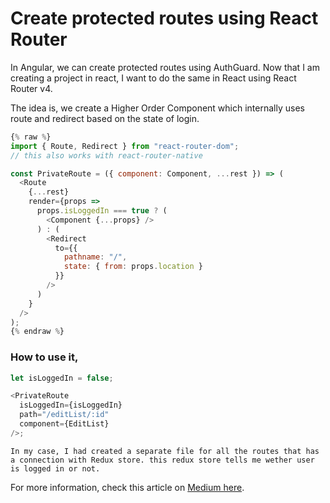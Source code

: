 # Create protected routes using React Router

In Angular, we can create protected routes using AuthGuard. Now that I am creating a project in react, I want to do the same in React using React Router v4.

The idea is, we create a Higher Order Component which internally uses route and redirect based on the state of login.

```javascript
{% raw %}
import { Route, Redirect } from "react-router-dom";
// this also works with react-router-native

const PrivateRoute = ({ component: Component, ...rest }) => (
  <Route
    {...rest}
    render={props =>
      props.isLoggedIn === true ? (
        <Component {...props} />
      ) : (
        <Redirect
          to={{
            pathname: "/",
            state: { from: props.location }
          }}
        />
      )
    }
  />
);
{% endraw %}
```

### How to use it,

```javascript
let isLoggedIn = false;

<PrivateRoute
  isLoggedIn={isLoggedIn}
  path="/editList/:id"
  component={EditList}
/>;
```

    In my case, I had created a separate file for all the routes that has a connection with Redux store. this redux store tells me wether user is logged in or not.

For more information, check this article on [Medium here](https://medium.com/wineofbits/how-to-create-private-protected-route-in-react-router-v4-89cf29187a5d).
